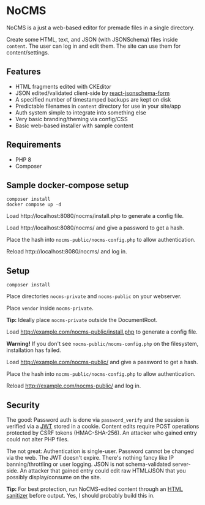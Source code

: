 # NoCMS

NoCMS is a just a web-based editor for premade files in a single directory. 

Create some HTML, text, and JSON (with JSONSchema) files inside `content`. The user can log in and edit them. The site can use them for content/settings.

## Features

* HTML fragments edited with CKEditor
* JSON edited/validated client-side by [react-jsonschema-form](https://github.com/rjsf-team/react-jsonschema-form)
* A specified number of timestamped backups are kept on disk
* Predictable filenames in `content` directory for use in your site/app
* Auth system simple to integrate into something else
* Very basic branding/theming via config/CSS
* Basic web-based installer with sample content

## Requirements

* PHP 8
* Composer

## Sample docker-compose setup

```
composer install
docker compose up -d
```

Load http://localhost:8080/nocms/install.php to generate a config file.

Load http://localhost:8080/nocms/ and give a password to get a hash.

Place the hash into `nocms-public/nocms-config.php` to allow authentication.

Reload http://localhost:8080/nocms/ and log in.

## Setup

```
composer install
```

Place directories `nocms-private` and `nocms-public` on your webserver.

Place `vendor` inside `nocms-private`.

**Tip:** Ideally place `nocms-private` outside the DocumentRoot.

Load http://example.com/nocms-public/install.php to generate a config file.

**Warning!** If you don't see `nocms-public/nocms-config.php` on the filesystem, installation has failed.

Load http://example.com/nocms-public/ and give a password to get a hash.

Place the hash into `nocms-public/nocms-config.php` to allow authentication.

Reload http://example.com/nocms-public/ and log in.

## Security

The good: Password auth is done via `password_verify` and the session is verified via a [JWT](https://github.com/firebase/php-jwt) stored in a cookie. Content edits require POST operations protected by CSRF tokens (HMAC-SHA-256). An attacker who gained entry could not alter PHP files.

The not great: Authentication is single-user. Password cannot be changed via the web. The JWT doesn't expire. There's nothing fancy like IP banning/throttling or user logging. JSON is not schema-validated server-side. An attacker that gained entry could edit raw HTML/JSON that you possibly display/consume on the site.

**Tip:** For best protection, run NoCMS-edited content through an [HTML sanitizer](https://packagist.org/packages/ezyang/htmlpurifier) before output. Yes, I should probably build this in.
